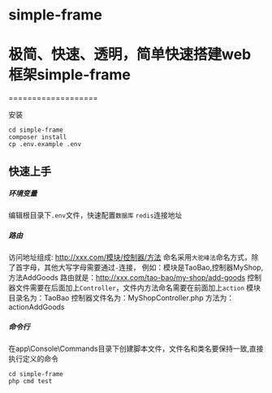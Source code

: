 # simple-frame

# 极简、快速、透明，简单快速搭建web框架simple-frame
===================

安装

```shell
cd simple-frame
composer install
cp .env.example .env
```

## 快速上手
##### 环境变量
编辑根目录下`.env`文件，快速配置`数据库` `redis`连接地址

##### 路由
访问地址组成: http://xxx.com/模块/控制器/方法
命名采用`大驼峰法`命名方式，除了首字母，其他大写字母需要通过`-`连接，
例如：模块是TaoBao,控制器MyShop,方法AddGoods
路由就是：http://xxx.com/tao-bao/my-shop/add-goods
控制器文件需要在后面加上`Controller`，文件内方法命名需要在前面加上`action`
模块目录名为：TaoBao
控制器文件名为：MyShopController.php
方法为：actionAddGoods

##### 命令行
在app\Console\Commands目录下创建脚本文件，文件名和类名要保持一致,直接执行定义的命令
```shell
cd simple-frame
php cmd test
```
